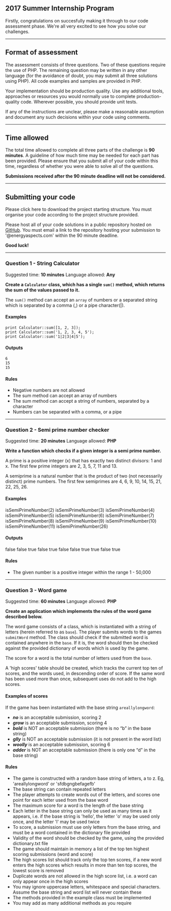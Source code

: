 ## 2017 Summer Internship Program

Firstly, congratulations on succesfully making it through to our code assessment phase. We're all very excited to see how you solve our challenges.

---

## Format of assessment

The assessment consists of three questions. Two of these questions require the use of PHP. The remaining question may be written in any other language (for the avoidance of doubt, you may submit all three solutions using PHP). All code examples and samples are provided in PHP.

Your implementation should be production quality. Use any additional tools, approaches or resources you would normally use to complete production-quality code. Wherever possible, you should provide unit tests.

If any of the instructions are unclear, please make a reasonable assumption and document any such decisions within your code using comments.

---

## Time allowed

The total time allowed to complete all three parts of the challenge is **90 minutes**. A guideline of how much time may be needed for each part has been provided. Please ensure that you submit all of your code within this time, regardless of whether you were able to solve all of the questions.

**Submissions received after the 90 minute deadline will not be considered.**

---

## Submitting your code

Please click here to download the project starting structure. You must organise your code according to the project structure provided.

Please host all of your code solutions in a public repository hosted on [GitHub](https://github.com). You must email a link to the repository hosting your submission to '@energyaspects.com' within the 90 minute deadline.

**Good luck!**

---

### Question 1 - String Calculator

Suggested time: **10 minutes**
Language allowed: **Any**

**Create a `Calculator` class, which has a single `sum()` method, which returns the sum of the values passed to it.**

The `sum()` method can accept an `array` of numbers or a separated string which is separated by a comma (,) or a pipe character(|).

#### Examples

```
print Calculator::sum([1, 2, 3]);
print Calculator::sum('1, 2, 3, 4, 5');
print Calculator::sum('1|2|3|4|5');
```

#### Outputs

```
6
15
15
```

#### Rules

- Negative numbers are not allowed
- The sum method can accept an array of numbers
- The sum method can accept a string of numbers, separated by a character
- Numbers can be separated with a comma, or a pipe

---

### Question 2 - Semi prime number checker

Suggested time: **20 minutes**
Language allowed: **PHP**

**Write a function which checks if a given integer is a semi prime number.**

A prime is a positive integer (x) that has exactly two distinct divisors: 1 and x. The first few prime integers are 2, 3, 5, 7, 11 and 13.

A semiprime is a natural number that is the product of two (not necessarily distinct) prime numbers. The first few semiprimes are 4, 6, 9, 10, 14, 15, 21, 22, 25, 26.

#### Examples

isSemiPrimeNumber(2)
isSemiPrimeNumber(3)
isSemiPrimeNumber(4)
isSemiPrimeNumber(5)
isSemiPrimeNumber(6)
isSemiPrimeNumber(7)
isSemiPrimeNumber(8)
isSemiPrimeNumber(9)
isSemiPrimeNumber(10)
isSemiPrimeNumber(11)
isSemiPrimeNumber(26)

#### Outputs

false
false
true
false
true
false
false
true
true
false
true

#### Rules

- The given number is a positive integer within the range 1 - 50,000

---

### Question 3 - Word game

Suggested time: **60 minutes**
Language allowed: **PHP**

**Create an application which implements the rules of the word game described below.**

The word game consists of a class, which is instantiated with a string of letters (herein referred to as `base`). The player submits words to the games `submitWord` method. The class should check if the submitted word is contained anywhere in the `base`. If it is, the word should then be checked against the provided dictionary of words which is used by the game.

The score for a word is the total number of letters used from the `base`.

A 'high scores' table should be created, which tracks the current top ten of scores, and the words used, in descending order of score. If the same word has been used more than once, subsequent uses do not add to the high scores.

#### Examples of scores

If the game has been instantiated with the base string `areallylongword`:

- ***no*** is an acceptable submission, scoring 2
- ***grow*** is an acceptable submission, scoring 4
- ***bold*** is NOT an acceptable submission (there is no “b” in the base string)
- ***glly*** is NOT an acceptable submission (it is not present in the word list)
- ***woolly*** is an acceptable submission, scoring 6
- ***adder*** is NOT an acceptable submission (there is only one “d” in the base string)

#### Rules

- The game is constructed with a random base string of letters, a to z. Eg, 'areallylongword' or 'sfdbgngbefagefb'
- The base string can contain repeated letters
- The player attempts to create words out of the letters, and scores one point for each letter used from the base word
- The maximum score for a word is the length of the base string
- Each letter in the base string can only be used as many times as it appears, i.e. if the base string is 'hello', the letter 'o' may be used only once, and the letter 'l' may be used twice
- To score, a submission must use only letters from the base string, and must be a word contained in the dictionary file provided
- Validity of the word should be checked by the game, using the provided dictionary.txt file
- The game should maintain in memory a list of the top ten highest scoring submissions (word and score)
- The high scores list should track only the top ten scores, if a new word enters the high scores which results in more than ten top scores, the lowest score is removed
- Duplicate words are not allowed in the high score list, i.e. a word can only appear once in the high scores
- You may ignore uppercase letters, whitespace and special characters. Assume the base string and word list will never contain these
- The methods provided in the example class must be implemented
- You may add as many additional methods as you require